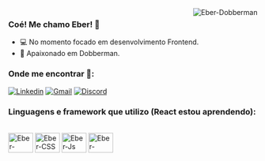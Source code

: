 <img align="right" alt="Eber-Dobberman" src="https://cdn.discordapp.com/attachments/1073885596612821023/1089006295262179409/dobberman.jpg"/>

### Coé! Me chamo Eber! 💯
- 💻 No momento focado em desenvolvimento Frontend.
- 🐶 Apaixonado em Dobberman.
### Onde me encontrar 📲:

[![Linkedin](https://img.shields.io/badge/LinkedIn-0077B5?style=for-the-badge&logo=linkedin&logoColor=white)](https://www.linkedin.com/in/ebmrchtt/)
[![Gmail](https://img.shields.io/badge/Gmail-D14836?style=for-the-badge&logo=gmail&logoColor=white)](mailto:eberjr085@gmail.com)
[![Discord](https://img.shields.io/badge/Discord-5865F2?style=for-the-badge&logo=discord&logoColor=white)](https://discord.com/invite/326531000727502850)

### Linguagens e framework que utilizo (React estou aprendendo):
<div style="display: inline_block"><br>
  <img align="center" alt="Eber-HTML" height="40" width="50" src="https://cdn.jsdelivr.net/gh/devicons/devicon/icons/html5/html5-original.svg"/>
  <img align="center" alt="Eber-CSS" height="40" width="50" src="https://cdn.jsdelivr.net/gh/devicons/devicon/icons/css3/css3-original.svg"/>
  <img align="center" alt="Eber-Js" height="40" width="50" src="https://cdn.jsdelivr.net/gh/devicons/devicon/icons/javascript/javascript-original.svg"/>
  <img align="center" alt="Eber-React" height="40" width="50" src="https://cdn.jsdelivr.net/gh/devicons/devicon/icons/react/react-original.svg"/>
</div>
